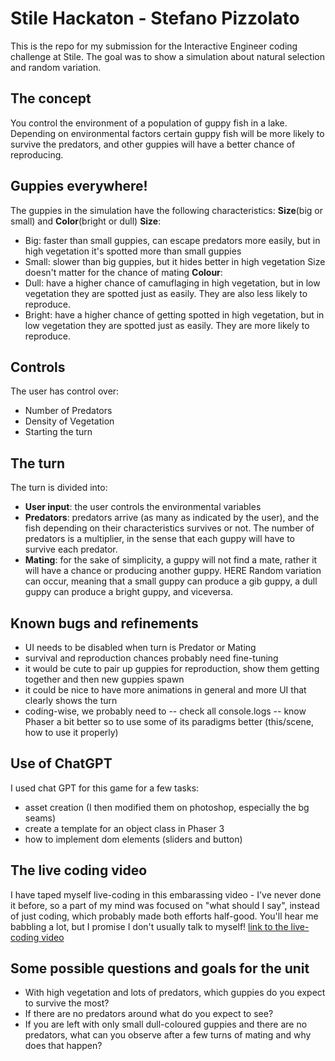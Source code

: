 # Stile Hackaton - Stefano Pizzolato

This is the repo for my submission for the Interactive Engineer coding challenge at Stile.
The goal was to show a simulation about natural selection and random variation.

## The concept
You control the environment of a population of guppy fish in a lake.
Depending on environmental factors certain guppy fish will be more likely to survive the predators, and other guppies will have a better chance of reproducing.

## Guppies everywhere!
The guppies in the simulation have the following characteristics: **Size**(big or small) and **Color**(bright or dull)
**Size**:
- Big: faster than small guppies, can escape predators more easily, but in high vegetation it's spotted more than small guppies
- Small: slower than big guppies, but it hides better in high vegetation
Size doesn't matter for the chance of mating
**Colour**:
- Dull: have a higher chance of camuflaging in high vegetation, but in low vegetation they are spotted just as easily. They are also less likely to reproduce.
- Bright: have a higher chance of getting spotted in high vegetation, but in low vegetation they are spotted just as easily.
They are more likely to reproduce.

## Controls
The user has control over:
- Number of Predators
- Density of Vegetation
- Starting the turn

## The turn
The turn is divided into:
- **User input**: the user controls the environmental variables
- **Predators**: predators arrive (as many as indicated by the user), and the fish depending on their characteristics survives or not. The number of predators is a multiplier, in the sense that each guppy will have to survive each predator.
- **Mating**: for the sake of simplicity, a guppy will not find a mate, rather it will have a chance or producing another guppy. HERE Random variation can occur, meaning that a small guppy can produce a gib guppy, a dull guppy can produce a bright guppy, and viceversa.

## Known bugs and refinements
- UI needs to be disabled when turn is Predator or Mating
- survival and reproduction chances probably need fine-tuning
- it would be cute to pair up guppies for reproduction, show them getting together and then new guppies spawn
- it could be nice to have more animations in general and more UI that clearly shows the turn
- coding-wise, we probably need to 
-- check all console.logs
-- know Phaser a bit better so to use some of its paradigms better (this/scene, how to use it properly)

## Use of ChatGPT
I used chat GPT for this game for a few tasks:
- asset creation (I then modified them on photoshop, especially the bg seams)
- create a template for an object class in Phaser 3
- how to implement dom elements (sliders and button)

## The live coding video
I have taped myself live-coding in this embarassing video - I've never done it before, so a part of my mind was focused on "what should I say", instead of just coding, which probably made both efforts half-good. You'll hear me babbling a lot, but I promise I don't usually talk to myself!
[link to the live-coding video](https://youtu.be/S134PkrwMUo)


## Some possible questions and goals for the unit
- With high vegetation and lots of predators, which guppies do you expect to survive the most?
- If there are no predators around what do you expect to see?
- If you are left with only small dull-coloured guppies and there are no predators, what can you observe after a few turns of mating and why does that happen?






